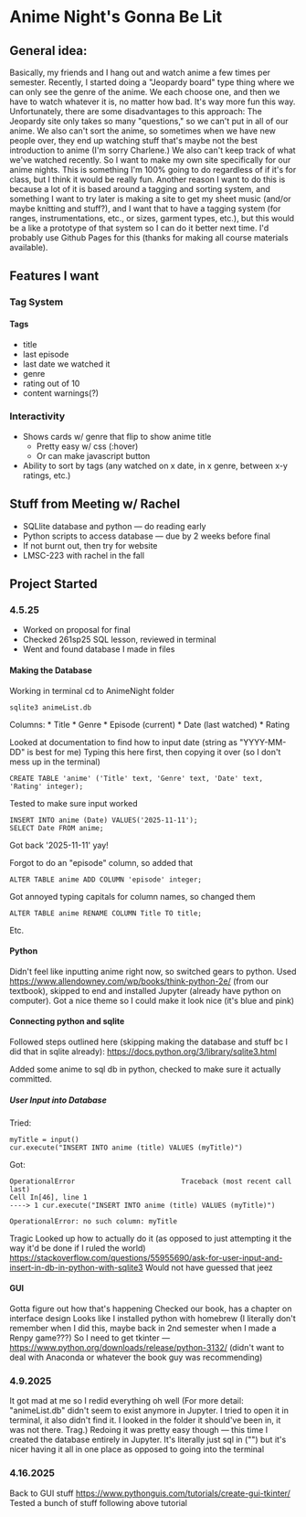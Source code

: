 # Anime Night's Gonna Be Lit
## General idea:
Basically, my friends and I hang out and watch anime a few times per semester. Recently, I started doing a "Jeopardy board" type thing where we can only see the genre of the anime. We each choose one, and then we have to watch whatever it is, no matter how bad. It's way more fun this way.
Unfortunately, there are some disadvantages to this approach: The Jeopardy site only takes so many "questions," so we can't put in all of our anime. We also can't sort the anime, so sometimes when we have new people over, they end up watching stuff that's maybe not the best introduction to anime (I'm sorry Charlene.) We also can't keep track of what we've watched recently. So I want to make my own site specifically for our anime nights. This is something I'm 100% going to do regardless of if it's for class, but I think it would be really fun.
Another reason I want to do this is because a lot of it is based around a tagging and sorting system, and something I want to try later is making a site to get my sheet music (and/or maybe knitting and stuff?), and I want that to have a tagging system (for ranges, instrumentations, etc., or sizes, garment types, etc.), but this would be a like a prototype of that system so I can do it better next time.
I'd probably use Github Pages for this (thanks for making all course materials available).

## Features I want

### Tag System

#### Tags
* title
* last episode
* last date we watched it
* genre
* rating out of 10
* content warnings(?)

### Interactivity
* Shows cards w/ genre that flip to show anime title
	* Pretty easy w/ css (:hover)
	* Or can make javascript button
* Ability to sort by tags (any watched on x date, in x genre, between x-y ratings, etc.)

## Stuff from Meeting w/ Rachel
		
* SQLlite database and python — do reading early
* Python scripts to access database — due by 2 weeks before final
* If not burnt out, then try for website
* LMSC-223 with rachel in the fall

## Project Started
### 4.5.25
* Worked on proposal for final
* Checked 261sp25 SQL lesson, reviewed in terminal
* Went and found database I made in files

#### Making the Database
Working in terminal
cd to AnimeNight folder
```
sqlite3 animeList.db
```
Columns:
	* Title
	* Genre
	* Episode (current)
	* Date (last watched)
	* Rating
	
Looked at documentation to find how to input date (string as "YYYY-MM-DD" is best for me)
Typing this here first, then copying it over (so I don't mess up in the terminal)

```
CREATE TABLE 'anime' ('Title' text, 'Genre' text, 'Date' text, 'Rating' integer);
```

Tested to make sure input worked

```
INSERT INTO anime (Date) VALUES('2025-11-11');
SELECT Date FROM anime;
```

Got back '2025-11-11' yay!

Forgot to do an "episode" column, so added that

```
ALTER TABLE anime ADD COLUMN 'episode' integer;
```

Got annoyed typing capitals for column names, so changed them

```
ALTER TABLE anime RENAME COLUMN Title TO title;
```
Etc.

#### Python
Didn't feel like inputting anime right now, so switched gears to python. Used https://www.allendowney.com/wp/books/think-python-2e/ (from our textbook), skipped to end and installed Jupyter (already have python on computer).
Got a nice theme so I could make it look nice (it's blue and pink)

#### Connecting python and sqlite
Followed steps outlined here (skipping making the database and stuff bc I did that in sqlite already):
https://docs.python.org/3/library/sqlite3.html

Added some anime to sql db in python, checked to make sure it actually committed.

##### User Input into Database

Tried:
```
myTitle = input()
cur.execute("INSERT INTO anime (title) VALUES (myTitle)")
```
Got:
```
OperationalError                          Traceback (most recent call last)
Cell In[46], line 1
----> 1 cur.execute("INSERT INTO anime (title) VALUES (myTitle)")

OperationalError: no such column: myTitle
```
Tragic
Looked up how to actually do it (as opposed to just attempting it the way it'd be done if I ruled the world)
https://stackoverflow.com/questions/55955690/ask-for-user-input-and-insert-in-db-in-python-with-sqlite3
Would not have guessed that jeez

#### GUI
Gotta figure out how that's happening
Checked our book, has a chapter on interface design
Looks like I installed python with homebrew (I literally don't remember when I did this, maybe back in 2nd semester when I made a Renpy game???)
So I need to get tkinter — https://www.python.org/downloads/release/python-3132/
(didn't want to deal with Anaconda or whatever the book guy was recommending)

### 4.9.2025
It got mad at me so I redid everything oh well
(For more detail: "animeList.db" didn't seem to exist anymore in Jupyter. I tried to open it in terminal, it also didn't find it. I looked in the folder it should've been in, it was not there. Trag.)
Redoing it was pretty easy though — this time I created the database entirely in Jupyter. It's literally just sql in ("") but it's nicer having it all in one place as opposed to going into the terminal



### 4.16.2025
Back to GUI stuff
https://www.pythonguis.com/tutorials/create-gui-tkinter/
Tested a bunch of stuff following above tutorial









